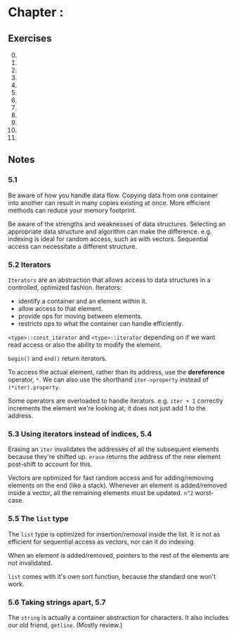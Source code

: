 # Chapter : 

## Exercises
0. 

1.

2.

3.

4.

5.

6.

7.

8.

9.

10.

11. 


## Notes

### 5.1
Be aware of how you handle data flow.
Copying data from one container into another can result in many copies existing at once.
More efficient methods can reduce your memory footprint.

Be aware of the strengths and weaknesses of data structures.
Selecting an appropriate data structure and algorithm can make the difference.
e.g. indexing is ideal for random access, such as with vectors.
Sequential access can necessitate a different structure.

### 5.2 Iterators
`Iterators` are an abstraction that allows access to data structures in a controlled, optimized fashion.
Iterators:
* identify a container and an element within it.
* allow access to that element.
* provide ops for moving between elements.
* restricts ops to what the container can handle efficiently.

`<type>::const_iterator` and `<type>::iterator` depending on if we want read access or also the ability to modify the element.

`begin()` and `end()` return iterators.

To access the actual element, rather than its address, use the **dereference** operator, `*`. We can also use the shorthand `iter->property` instead of `(*iter).property`.

Some operators are overloaded to handle iterators.
e.g. `iter + 1` correctly increments the element we're looking at; it does not just add 1 to the address.


### 5.3 Using iterators instead of indices, 5.4
Erasing an `iter` invalidates the addresses of all the subsequent elements because they're shifted up.
`erase` returns the address of the new element post-shift to account for this.

Vectors are optimized for fast random access and for adding/removing elements on the end (like a stack). 
Whenever an element is added/removed inside a vector, all the remaining elements must be updated. `n^2` worst-case.


### 5.5 The `list` type
The `list` type is optimized for insertion/removal inside the list.
It is not as efficient for sequential access as vectors, nor can it do indexing.

When an element is added/removed, pointers to the rest of the elements are not invalidated.

`list` comes with it's own sort function, because the standard one won't work.


### 5.6 Taking strings apart, 5.7
The `string` is actually a container abstraction for characters.
It also includes our old friend, `getline`.
(Mostly review.)

